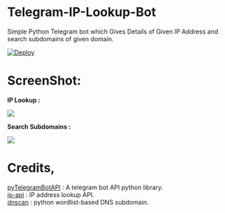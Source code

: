 # Telegram-IP-Lookup-Bot
Simple Python Telegram bot which Gives Details of Given IP Address and search subdomains of given domain.

[![Deploy](https://www.herokucdn.com/deploy/button.svg)](https://heroku.com/deploy)

# ScreenShot:
<b>IP Lookup :</b>

<img src="https://github.com/itsAPK/Telegram-IP-Lookup-Bot/blob/master/Screenshot%20(791).png">

<b>Search Subdomains :</b>

<img src="https://github.com/itsAPK/Telegram-IP-Lookup-Bot/blob/master/Screenshot%20(803).png">

# Credits,

[pyTelegramBotAPI](https://github.com/eternnoir/pyTelegramBotAPI) : A telegram bot API python library.<br/>
[ip-api](http://ip-api.com) : IP address lookup API.<br/>
[dnscan](https://github.com/rbsec/dnscan.git) : python wordlist-based DNS subdomain.
